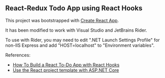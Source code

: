 ## React-Redux Todo App using React Hooks

This project was bootstrapped with [Create React App](https://github.com/facebookincubator/create-react-app).

It has been modified to work with Visual Studio and JetBrains Rider.

To use with Rider, you may need to edit ".NET Launch Settings Profile" for non-IIS Express and add "HOST=localhost" to "Environment variables".

References:

- [How To Build a React To-Do App with React Hooks](https://www.digitalocean.com/community/tutorials/how-to-build-a-react-to-do-app-with-react-hooks)
- [Use the React project template with ASP.NET Core](https://docs.microsoft.com/en-us/aspnet/core/client-side/spa/react?view=aspnetcore-3.1&tabs=visual-studio)

